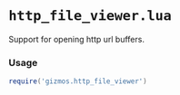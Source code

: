# `http_file_viewer.lua`

Support for opening http url buffers.

### Usage

```lua
require('gizmos.http_file_viewer')
```
